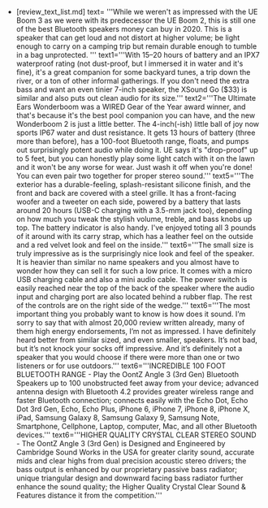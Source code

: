
- [review_text_list.md] 
text= '''While we weren't as impressed with the UE Boom 3 as we were with its predecessor the UE Boom 2, this is still one of the best Bluetooth speakers money can buy in 2020. This is a speaker that can get loud and not distort at higher volume; be light enough to carry on a camping trip but remain durable enough to tumble in a bag unprotected. '''
  text1='''With 15–20 hours of battery and an IPX7 waterproof rating (not dust-proof, but I immersed it in water and it's fine), it's a great companion for some backyard tunes, a trip down the river, or a ton of other informal gatherings. If you don't need the extra bass and want an even tinier 7-inch speaker, the XSound Go ($33) is similar and also puts out clean audio for its size.'''
  text2='''The Ultimate Ears Wonderboom was a WIRED Gear of the Year award winner, and that's because it's the best pool companion you can have, and the new Wonderboom 2 is just a little better. The 4-inch(-ish) little ball of joy now sports IP67 water and dust resistance. It gets 13 hours of battery (three more than before), has a 100-foot Bluetooth range, floats, and pumps out surprisingly potent audio while doing it. UE says it's "drop-proof" up to 5 feet, but you can honestly play some light catch with it on the lawn and it won't be any worse for wear. Just wash it off when you're done! You can even pair two together for proper stereo sound.'''
  text5='''The exterior has a durable-feeling, splash-resistant silicone finish, and the front and back are covered with a steel grille. It has a front-facing woofer and a tweeter on each side, powered by a battery that lasts around 20 hours (USB-C charging with a 3.5-mm jack too), depending on how much you tweak the stylish volume, treble, and bass knobs up top. The battery indicator is also handy. I've enjoyed toting all 3 pounds of it around with its carry strap, which has a leather feel on the outside and a red velvet look and feel on the inside.'''
  text6='''The small size is truly impressive as is the surprisingly nice look and feel of the speaker. It is heavier than similar no name speakers and you almost have to wonder how they can sell it for such a low price. It comes with a micro USB charging cable and also a mini audio cable. The power switch is easily reached near the top of the back of the speaker where the audio input and charging port are also located behind a rubber flap. The rest of the controls are on the right side of the wedge.'''
  text6='''The most important thing you probably want to know is how does it sound. I’m sorry to say that with almost 20,000 review written already, many of them high energy endorsements, I’m not as impressed. I have definitely heard better from similar sized, and even smaller, speakers. It’s not bad, but it’s not knock your socks off impressive. And it’s definitely not a speaker that you would choose if there were more than one or two listeners or for use outdoors.'''
  text6='''INCREDIBLE 100 FOOT BLUETOOTH RANGE - Play the OontZ Angle 3 (3rd Gen) Bluetooth Speakers up to 100 unobstructed feet away from your device; advanced antenna design with Bluetooth 4.2 provides greater wireless range and faster Bluetooth connection; connects easily with the Echo Dot, Echo Dot 3rd Gen, Echo, Echo Plus, iPhone 6, iPhone 7, iPhone 8, iPhone X, iPad, Samsung Galaxy 8, Samsung Galaxy 9, Samsung Note, Smartphone, Cellphone, Laptop, computer, Mac, and all other Bluetooth devices.'''
  text6='''HIGHER QUALITY CRYSTAL CLEAR STEREO SOUND - The OontZ Angle 3 (3rd Gen) is Designed and Engineered by Cambridge Sound Works in the USA for greater clarity sound, accurate mids and clear highs from dual precision acoustic stereo drivers; the bass output is enhanced by our proprietary passive bass radiator; unique triangular design and downward facing bass radiator further enhance the sound quality; the Higher Quality Crystal Clear Sound & Features distance it from the competition.''' 